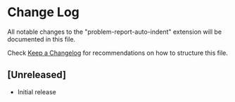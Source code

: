 # Change Log

All notable changes to the "problem-report-auto-indent" extension will be documented in this file.

Check [Keep a Changelog](http://keepachangelog.com/) for recommendations on how to structure this file.

## [Unreleased]

- Initial release